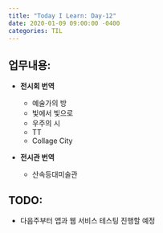 ```yaml
---
title: "Today I Learn: Day-12"
date: 2020-01-09 09:00:00 -0400
categories: TIL
---
```

**업무내용:**
---
+ **전시회 번역**
  - 예술가의 방
  - 빛에서 빛으로
  - 우주의 시
  - TT
  - Collage City

+ **전시관 번역**
  - 산속등대미술관

**TODO:**
---
+ 다음주부터 앱과 웹 서비스 테스팅 진행할 예정
